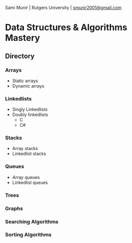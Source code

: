 Sami Munir | Rutgers University | smunir2001@gmail.com
# Data Structures & Algorithms Mastery
## Directory
### Arrays
* Static arrays
* Dynamic arrays
### Linkedlists
* Singly Linkedlists
* Doubly linkedlists
    * C
    * C#
### Stacks
* Array stacks
* Linkedlist stacks
### Queues
* Array queues
* Linkedlist queues
### Trees
### Graphs
### Searching Algorithms
### Sorting Algorithms